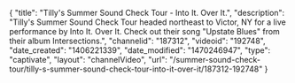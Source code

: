 {
    "title": "Tilly's Summer Sound Check Tour - Into It. Over It.",
    "description": "Tilly's Summer Sound Check Tour headed northeast to Victor, NY for a live performance by Into It. Over It. Check out their song \"Upstate Blues\" from their album Intersections.",
    "channelid": "187312",
    "videoid": "192748",
    "date_created": "1406221339",
    "date_modified": "1470246947",
    "type": "captivate",
    "layout": "channelVideo",
    "url": "\/summer-sound-check-tour\/tilly-s-summer-sound-check-tour-into-it-over-it\/187312-192748"
}